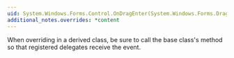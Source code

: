 ```yaml
---
uid: System.Windows.Forms.Control.OnDragEnter(System.Windows.Forms.DragEventArgs)
additional_notes.overrides: *content
---
```


<p>When overriding <xref href="System.Windows.Forms.Control.OnDragEnter(System.Windows.Forms.DragEventArgs)"></xref> in a derived class, be sure to call the base class's <xref href="System.Windows.Forms.Control.OnDragEnter(System.Windows.Forms.DragEventArgs)"></xref> method so that registered delegates receive the event.</p>


